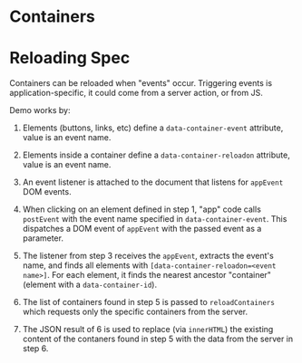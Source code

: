 # Containers

# Reloading Spec

Containers can be reloaded when "events" occur. Triggering events is application-specific, it could come from a server action, or from JS.

Demo works by:

1. Elements (buttons, links, etc) define a `data-container-event` attribute, value is  an event name.

2. Elements inside a container define a `data-container-reloadon` attribute, value is an event name.

3. An event listener is attached to the document that listens for `appEvent` DOM events.

4. When clicking on an element defined in step 1, "app" code calls `postEvent` with the event name specified in `data-container-event`. This dispatches a DOM event of `appEvent` with the passed event as a parameter.

5. The listener from step 3 receives the `appEvent`, extracts the event's name, and finds all elements with `[data-container-reloadon=<event name>]`. For each element, it finds the nearest ancestor "container" (element with a `data-container-id`).

6. The list of containers found in step 5 is passed to `reloadContainers` which requests only the specific containers from the server.

7. The JSON result of 6 is used to replace (via `innerHTML`) the existing content of the contaners found in step 5 with the data from the server in step 6.



